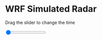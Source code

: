 <h1>WRF Simulated Radar</h1>
<p>Drag the slider to change the time</p>

<div class="slidecontainer">
<input oninput='setImage(this)' class="slider" type="range" min="0" max="9" value="0" step="1" />
<img id='img'/>
</div>

<script>
var img = document.getElementById('img');
var img_array = ['/assets/images/wrf/rf_wrfout_d01_2020-04-14_12:00:00.png',
'/assets/images/wrf/rf_wrfout_d01_2020-04-14_13:00:00.png',
'/assets/images/wrf/rf_wrfout_d01_2020-04-14_14:00:00.png',
'/assets/images/wrf/rf_wrfout_d01_2020-04-14_15:00:00.png',
'/assets/images/wrf/rf_wrfout_d01_2020-04-14_16:00:00.png',
'/assets/images/wrf/rf_wrfout_d01_2020-04-14_17:00:00.png',
'/assets/images/wrf/rf_wrfout_d01_2020-04-14_18:00:00.png',
'/assets/images/wrf/rf_wrfout_d01_2020-04-14_19:00:00.png',
'/assets/images/wrf/rf_wrfout_d01_2020-04-14_20:00:00.png',];
function setImage(obj)
{
        var value = obj.value;
        img.src = img_array[value];

}
</script>
